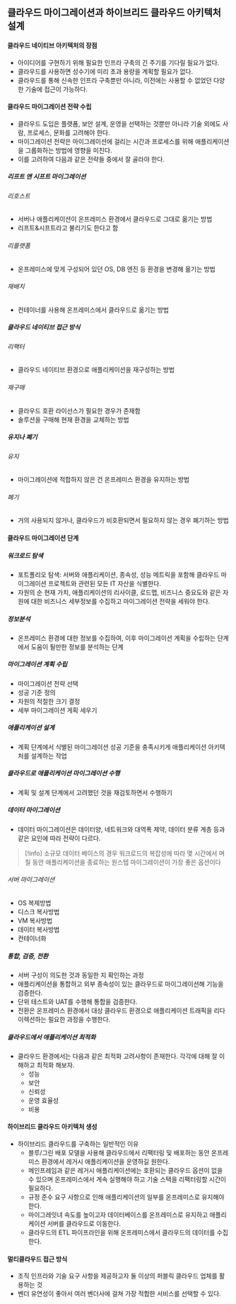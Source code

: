 ## 클라우드 마이그레이션과 하이브리드 클라우드 아키텍처 설계
#### 클라우드 네이티브 아키텍처의 장점
- 아이디어를 구현하기 위해 필요한 인프라 구축의 긴 주기를 기다릴 필요가 없다.
- 클라우드를 사용하면 성수기에 미리 초과 용량을 계획할 필요가 없다.
- 클라우드를 통해 신속한 인프라 구축뿐만 아니라, 이전에는 사용할 수 없었던 다양한 기술에 접근이 가능하다.

#### 클라우드 마이그레이션 전략 수립
- 클라우드 도입은 플랫폼, 보안 설계, 운영을 선택하는 것뿐만 아니라 기술 외에도 사람, 프로세스, 문화를 고려해야 한다.
- 마이그레이션 전략은 마이그레이션에 걸리는 시간과 프로세스를 위해 애플리케이션을 그룹화하는 방법에 영향을 미친다.
- 이를 고려하여 다음과 같은 전략들 중에서 잘 골라야 한다.
##### 리프트 앤 시프트 마이그레이션 
###### 리호스트
- 서버나 애플리케이션이 온프레미스 환경에서 클라우드로 그대로 옮기는 방법
- 리프트&시프트라고 불리기도 한다고 함
###### 리플랫폼
- 온프레미스에 맞게 구성되어 있던 OS, DB 엔진 등 환경을 변경해 옮기는 방법
###### 재배치
- 컨테이너를 사용해 온프레미스에서 클라우드로 옮기는 방법
##### 클라우드 네이티브 접근 방식
###### 리팩터
- 클라우드 네이티브 환경으로 애플리케이션을 재구성하는 방법
###### 재구매
- 클라우드 호환 라이선스가 필요한 경우가 존재함
- 솔루션을 구매해 현재 환경을 교체하는 방법

##### 유지나 폐기
###### 유지
- 마이그레이션에 적합하지 않은 건 온프레미스 환경을 유지하는 방법
###### 폐기
- 거의 사용되지 않거나, 클라우드가 비호환되면서 필요하지 않는 경우 폐기하는 방법


#### 클라우드 마이그레이션 단계
##### 워크로드 탐색
- 포트폴리오 탐색: 서버와 애플리케이션, 종속성, 성능 메트릭을 포함해 클라우드 마이그레이션 프로젝트와 관련된 모든 IT 자산을 식별한다.
- 자원의 순 현재 가치, 애플리케이션의 리사이클, 로드맵, 비즈니스 중요도와 같은 자원에 대한 비즈니스 세부정보를 수집하고 마이그레이션 전략을 세워야 한다.

##### 정보분석
- 온프레미스 환경에 대한 정보를 수집하여, 이후 마이그레이션 계획을 수립하는 단계에서 도움이 될만한 정보를 분석하는 단계

##### 마이그레이션 계획 수립
- 마이그레이션 전략 선택
- 성공 기준 정의
- 자원의 적절한 크기 결정
- 세부 마이그레이션 게획 세우기

##### 애플리케이션 설계
- 계획 단계에서 식별된 마이그레이션 성공 기준을 충족시키게 애플리케이션 아키텍처를 설계하는 작업

##### 클라우드로 애플리케이션 마이그레이션 수행
- 계획 및 설계 단계에서 고려했던 것을 재검토하면서 수행하기

##### 데이터 마이그레이션
- 데이터 마이그레이션은 데이터양, 네트워크와 대역폭 제약, 데이터 분류 계층 등과 같은 요인에 따라 전략이 다르다.
> [!info] 
> 소규모 데이터 베이스의 경우 워크로드의 복잡성에 따라 몇 시간에서 며칠 동안 애플리케이션을 종료하는 원스텝 마이그레이션이 가장 좋은 옵션이다

###### 서버 마이그레이션
- OS 복제방법
- 디스크 복사방법
- VM 복사방법
- 데이터 복사방법
- 컨테이너화

##### 통합, 검증, 전환
- 서버 구성이 의도한 것과 동일한 지 확인하는 과정
- 애플리케이션을 통합하고 외부 종속성이 있는 클라우드로 마이그레이션해 기능을 검증한다.
- 단위 테스트와 UAT를 수행해 통합을 검증한다.
- 전환은 온프레미스 환경에서 대상 클라우드 환경으로 애플리케이션 트래픽을 리다이렉션하는 필요한 과정을 수행한다.

##### 클라우드에서 애플리케이션 최적화
- 클라우드 환경에서는 다음과 같은 최적화 고려사항이 존재한다. 각각에 대해 잘 이해하고 최적화 해보자.
	- 성능
	- 보안
	- 신뢰성
	- 운영 효율성
	- 비용

#### 하이브리드 클라우드 아키텍처 생성
- 하이브리드 클라우드를 구축하는 일반적인 이유
	- 블루/그린 배포 모델을 사용해 클라우드에서 리팩터링 및 배포하는 동안 온프레미스 환경에서 레거시 애플리케이션을 운영하길 원한다.
	- 메인프레임과 같은 레거시 애플리케이션에는 호환되는 클라우드 옵션이 없을 수 있으며 온프레미스에서 계속 실행해야 하고 기술 스택을 리팩터링할 시간이 필요하다.
	- 규정 준수 요구 사항으로 인해 애플리케이션의 일부를 온프레미스로 유지해야 한다.
	- 마이그레잇녀 속도를 높이고자 데이터베이스를 온프레미스로 유지하고 애플리케이션 서버를 클라우드로 이동한다.
	- 클라우드의 ETL 파이프라인을 위해 온프레미스에서 클라우드의 데이터를 수집한다.

#### 멀티클라우드 접근 방식
- 조직 인프라와 기술 요구 사항을 제공하고자 둘 이상의 퍼블릭 클라우드 업체를 활용하는 것
- 벤더 유연성이 좋아서 여러 벤더사에 걸쳐 가장 적합한 서비스를 선택할 수 있다.

